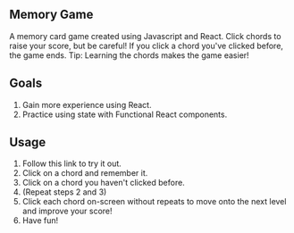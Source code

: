 ## Memory Game 

A memory card game created using Javascript and React. Click chords to raise your score, but be careful! If you click a chord you've clicked before, the game ends.
Tip: Learning the chords makes the game easier!

## Goals

1. Gain more experience using React.
2. Practice using state with Functional React components.

## Usage

1. Follow this link to try it out.
2. Click on a chord and remember it.
3. Click on a chord you haven't clicked before.
4. (Repeat steps 2 and 3)
5. Click each chord on-screen without repeats to move onto the next level and improve your score!
6. Have fun!